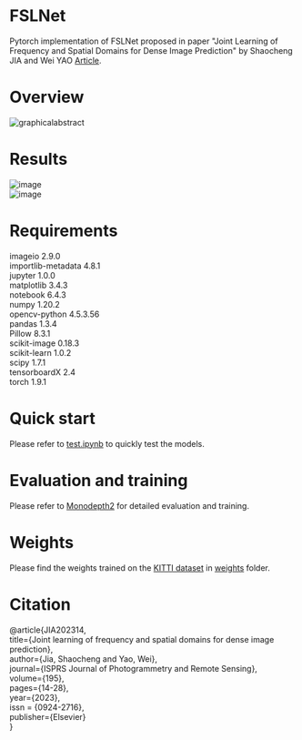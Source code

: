 # FSLNet
Pytorch implementation of FSLNet proposed in paper "Joint Learning of Frequency and Spatial Domains for Dense Image Prediction" by Shaocheng JIA and Wei YAO [Article](https://www.sciencedirect.com/science/article/abs/pii/S092427162200288X?via%3Dihub).

# Overview
![graphicalabstract](https://user-images.githubusercontent.com/48814384/199497474-e9a0e1be-bf02-4ae2-bf77-77e2cbcfc9aa.jpg)

# Results
![image](https://user-images.githubusercontent.com/48814384/199512209-bcc6ac01-a7af-496d-b8b7-09bac826ea7e.png)  
![image](https://user-images.githubusercontent.com/48814384/199512420-edb46f75-4f4b-4b4a-8999-94e6078082be.png)

# Requirements 
imageio             2.9.0   
importlib-metadata  4.8.1  
jupyter             1.0.0  
matplotlib          3.4.3  
notebook            6.4.3  
numpy               1.20.2  
opencv-python       4.5.3.56  
pandas              1.3.4  
Pillow              8.3.1  
scikit-image        0.18.3  
scikit-learn        1.0.2  
scipy               1.7.1  
tensorboardX        2.4  
torch               1.9.1  

# Quick start
Please refer to [test.ipynb](./test.ipynb) to quickly test the models.

# Evaluation and training
Please refer to [Monodepth2](https://github.com/nianticlabs/monodepth2) for detailed evaluation and training.

# Weights
Please find the weights trained on the [KITTI dataset](https://www.cvlibs.net/datasets/kitti/) in [weights](./weights) folder.

# Citation
@article{JIA202314,  
   title={Joint learning of frequency and spatial domains for dense image prediction},  
   author={Jia, Shaocheng and Yao, Wei},  
   journal={ISPRS Journal of Photogrammetry and Remote Sensing},  
   volume={195},  
   pages={14-28},  
   year={2023},   
   issn = {0924-2716},  
   publisher={Elsevier}  
}  

